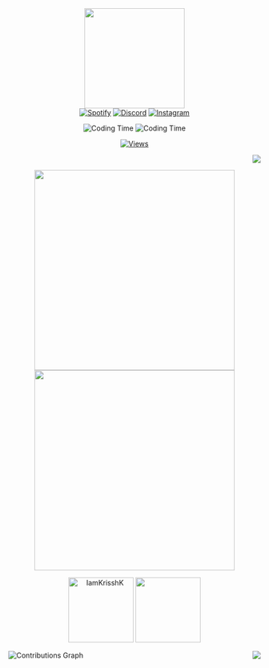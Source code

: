 
<div id="header" align="center">
  <img src="https://avatars.githubusercontent.com/u/84907618?s=400&u=e3162706d0c6c30651bcc5311f16fa4d5f727f10&v=4" width="200"/>
</div>

<div id="badges" align = "center">
  <a href = 'https://open.spotify.com/user/317pjej33ejkcx5bgialhbzcv7um'>
    <img src="https://img.shields.io/badge/Spotify-darkgreen?style=for-the-badge&logo=spotify&logoColor=black" alt="Spotify"/></a>
  <a href = 'https://discord.com/channels/@me/874536133273456640'>  
    <img src="https://img.shields.io/badge/Discord-darkblue?style=for-the-badge&logo=Discord&logoColor=white" alt="Discord"/></a>
  <a href = 'https://www.instagram.com/@iamkrisshk/'>
  <img src="https://img.shields.io/badge/Instagram-black?style=for-the-badge&logo=instagram&logoColor=white" alt="Instagram"/></a>
</div>
<p align= "center">
  <img src="https://wakatime.com/badge/user/afdd88e2-58c7-4b78-963b-79c5b5ba3fb7.svg" alt="Coding Time">
  <img src = "https://wakatime.com/badge/user/afdd88e2-58c7-4b78-963b-79c5b5ba3fb7/project/aee810c8-3199-4b81-94cf-aff077b32702.svg" alt="Coding Time">
</p>


<p align = "center">
  <a href="">
    <img src ="https://komarev.com/ghpvc/?username=IamKrisshK&style=flat" alt = "Views">
  </a>
</p>


<p align = "right">
  <img src="https://github.com/IamKrisshK/IamKrisshK/blob/main/assets/github-metrics.svg" >
</p>


<p align = "center">
  <img src = "https://github-readme-stats.vercel.app/api?username=IamKrisshK&show_icons=true&theme=dracula&hide_border=true&count_private=true" width = 400>
  <img src = "https://github-readme-streak-stats.herokuapp.com?user=IamKrisshK&theme=dracula&hide_border=true" width = 400>
</p>

<p align = "center">
  <img src="https://github-stats-alpha.vercel.app/api?username=IamKrisshK&bc=ebebeb&ic=FFA500&bg_color=000000" alt="IamKrisshK" height="130" />
  <img src="https://github-profile-summary-cards.vercel.app/api/cards/profile-details?username=IamKrisshK&theme=dracula" height="130"/>
</p>

<p>
  <img align = "right" src="https://github-readme-stats.vercel.app/api/top-langs/?username=IamKrisshK&theme=dracula&layout=compact&hide_border=true">
</p>

<p>
  <img align="center" src="https://activity-graph.herokuapp.com/graph?username=IamKrisshK&theme=github" alt="Contributions Graph">
</p>
<!--img align = "center" src = "https://www.holopin.io/@iamkrisshk" alt = "Badges"-->
